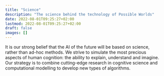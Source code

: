 ```yaml
---
title: "Science"
description: "The science behind the technology of Possible Worlds"
date: 2022-08-01T09:25:27+02:00
lastmod: 2022-08-01T09:25:27+02:00
draft: false
images: []
---
```


It is our strong belief that the AI of the future will be based on science, rather than ad-hoc methods. We strive to simulate the most precious aspects of human cognition: the ability to explain, understand and imagine. Our strategy is to combine cutting-edge research in cognitive science and computational modelling to develop new types of algorithms.
<br>
